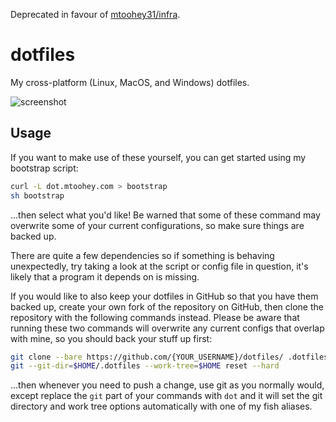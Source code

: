 Deprecated in favour of [mtoohey31/infra](https://github.com/mtoohey31/infra).

# dotfiles

My cross-platform (Linux, MacOS, and Windows) dotfiles.

![screenshot](https://user-images.githubusercontent.com/36740602/136220803-83a71b47-8e55-46b9-bac0-31faac2bc331.png)

## Usage

If you want to make use of these yourself, you can get started using my bootstrap script:

```sh
curl -L dot.mtoohey.com > bootstrap
sh bootstrap
```

...then select what you'd like! Be warned that some of these command may overwrite some of your current configurations, so make sure things are backed up.

There are quite a few dependencies so if something is behaving unexpectedly, try taking a look at the script or config file in question, it's likely that a program it depends on is missing.

If you would like to also keep your dotfiles in GitHub so that you have them backed up, create your own fork of the repository on GitHub, then clone the repository with the following commands instead. Please be aware that running these two commands will overwrite any current configs that overlap with mine, so you should back your stuff up first:

```sh
git clone --bare https://github.com/{YOUR_USERNAME}/dotfiles/ .dotfiles
git --git-dir=$HOME/.dotfiles --work-tree=$HOME reset --hard
```

...then whenever you need to push a change, use git as you normally would, except replace the `git` part of your commands with `dot` and it will set the git directory and work tree options automatically with one of my fish aliases.
